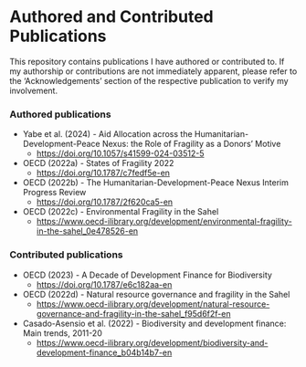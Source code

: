 # Authored and Contributed Publications

This repository contains publications I have authored or contributed to. 
If my authorship or contributions are not immediately apparent, please refer to the ‘Acknowledgements’ section of the respective publication to verify my involvement.

### Authored publications 

* Yabe et al. (2024) - Aid Allocation across the Humanitarian-Development-Peace Nexus: the Role of Fragility as a Donors’ Motive
  * https://doi.org/10.1057/s41599-024-03512-5
* OECD (2022a) - States of Fragility 2022
  * https://doi.org/10.1787/c7fedf5e-en
* OECD (2022b) - The Humanitarian-Development-Peace Nexus Interim Progress Review
  * https://doi.org/10.1787/2f620ca5-en 
* OECD (2022c) - Environmental Fragility in the Sahel
  * https://www.oecd-ilibrary.org/development/environmental-fragility-in-the-sahel_0e478526-en 

### Contributed publications

* OECD (2023) - A Decade of Development Finance for Biodiversity
  * https://doi.org/10.1787/e6c182aa-en 
* OECD (2022d) - Natural resource governance and fragility in the Sahel
  * https://www.oecd-ilibrary.org/development/natural-resource-governance-and-fragility-in-the-sahel_f95d6f2f-en
* Casado-Asensio et al. (2022) - Biodiversity and development finance: Main trends, 2011-20
  * https://www.oecd-ilibrary.org/development/biodiversity-and-development-finance_b04b14b7-en
